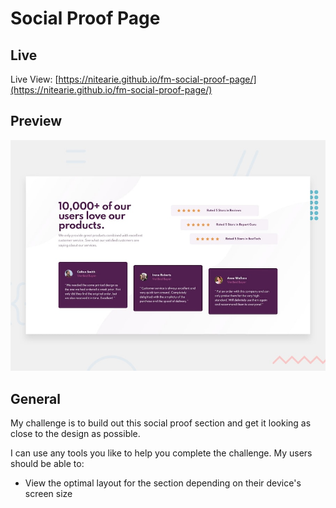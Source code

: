# Social Proof Page

## Live

Live View: [https://nitearie.github.io/fm-social-proof-page/](https://nitearie.github.io/fm-social-proof-page/)

## Preview

![Design preview for the Social proof section coding challenge](./design/desktop-preview.jpg)

## General

My challenge is to build out this social proof section and get it looking as close to the design as possible.

I can use any tools you like to help you complete the challenge. 
My users should be able to:

- View the optimal layout for the section depending on their device's screen size
